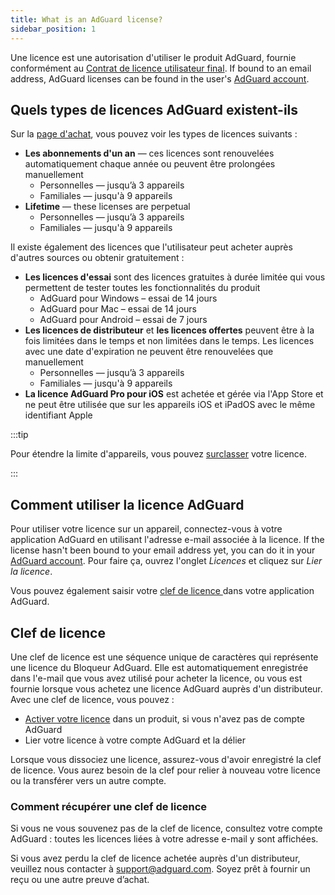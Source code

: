```yaml
---
title: What is an AdGuard license?
sidebar_position: 1
---
```


Une licence est une autorisation d'utiliser le produit AdGuard, fournie conformément au [Contrat de licence utilisateur final](https://adguard.com/eula.html). If bound to an email address, AdGuard licenses can be found in the user's [AdGuard account](https://adguardaccount.com/).

## Quels types de licences AdGuard existent-ils

Sur la [page d'achat](https://adguard.com/license.html), vous pouvez voir les types de licences suivants :

- **Les abonnements d'un an** — ces licences sont renouvelées automatiquement chaque année ou peuvent être prolongées manuellement
    - Personnelles — jusqu’à 3 appareils
    - Familiales — jusqu'à 9 appareils
- **Lifetime** — these licenses are perpetual
    - Personnelles — jusqu’à 3 appareils
    - Familiales — jusqu'à 9 appareils

Il existe également des licences que l'utilisateur peut acheter auprès d'autres sources ou obtenir gratuitement :

- **Les licences d'essai** sont des licences gratuites à durée limitée qui vous permettent de tester toutes les fonctionnalités du produit
    - AdGuard pour Windows – essai de 14 jours
    - AdGuard pour Mac – essai de 14 jours
    - AdGuard pour Android – essai de 7 jours
- **Les licences de distributeur** et **les licences offertes** peuvent être à la fois limitées dans le temps et non limitées dans le temps. Les licences avec une date d'expiration ne peuvent être renouvelées que manuellement
    - Personnelles — jusqu’à 3 appareils
    - Familiales — jusqu'à 9 appareils
- **La licence AdGuard Pro pour iOS** est achetée et gérée via l'App Store et ne peut être utilisée que sur les appareils iOS et iPadOS avec le même identifiant Apple

:::tip

Pour étendre la limite d'appareils, vous pouvez [surclasser](../payment-options/#upgrade) votre licence.

:::

## Comment utiliser la licence AdGuard

Pour utiliser votre licence sur un appareil, connectez-vous à votre application AdGuard en utilisant l'adresse e-mail associée à la licence. If the license hasn't been bound to your email address yet, you can do it in your [AdGuard account](https://adguardaccount.com/). Pour faire ça, ouvrez l'onglet *Licences* et cliquez sur *Lier la licence*.

Vous pouvez également saisir votre [clef de licence ](#license-key) dans votre application AdGuard.

## Clef de licence

Une clef de licence est une séquence unique de caractères qui représente une licence du Bloqueur AdGuard. Elle est automatiquement enregistrée dans l'e-mail que vous avez utilisé pour acheter la licence, ou vous est fournie lorsque vous achetez une licence AdGuard auprès d'un distributeur. Avec une clef de licence, vous pouvez :

- [Activer votre licence](../activation) dans un produit, si vous n'avez pas de compte AdGuard
- Lier votre licence à votre compte AdGuard et la délier

Lorsque vous dissociez une licence, assurez-vous d'avoir enregistré la clef de licence. Vous aurez besoin de la clef pour relier à nouveau votre licence ou la transférer vers un autre compte.

### Comment récupérer une clef de licence

Si vous ne vous souvenez pas de la clef de licence, consultez votre compte AdGuard : toutes les licences liées à votre adresse e-mail y sont affichées.

Si vous avez perdu la clef de licence achetée auprès d'un distributeur, veuillez nous contacter à support@adguard.com. Soyez prêt à fournir un reçu ou une autre preuve d’achat.
